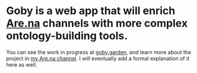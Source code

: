 # Goby is a web app that will enrich [Are.na](are.na) channels with more complex ontology-building tools.

You can see the work in progress at [goby.garden](https://goby.garden), and learn more about the project in [my Are.na channel](https://www.are.na/nico-chilla/approaching-goby-u9rrzm6iqee). I will eventually add a formal explanation of it here as well.
